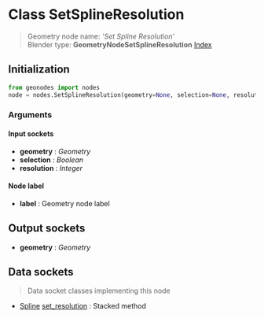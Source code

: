 
# Class SetSplineResolution

> Geometry node name: _'Set Spline Resolution'_<br>Blender type:  **GeometryNodeSetSplineResolution**
[Index](/docs/index.md)

## Initialization


```python
from geonodes import nodes
node = nodes.SetSplineResolution(geometry=None, selection=None, resolution=None, label=None)
```


### Arguments


#### Input sockets



- **geometry** : _Geometry_
- **selection** : _Boolean_
- **resolution** : _Integer_



#### Node label



- **label** : Geometry node label



## Output sockets



- **geometry** : _Geometry_



## Data sockets

> Data socket classes implementing this node


- [Spline](../sockets/Spline.md) [set_resolution](../sockets/Spline.md#set_resolution) : Stacked method


